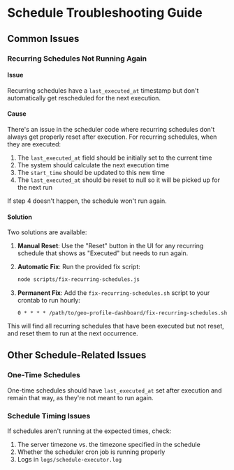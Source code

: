 # Schedule Troubleshooting Guide

## Common Issues

### Recurring Schedules Not Running Again

#### Issue
Recurring schedules have a `last_executed_at` timestamp but don't automatically get rescheduled for the next execution.

#### Cause
There's an issue in the scheduler code where recurring schedules don't always get properly reset after execution. 
For recurring schedules, when they are executed:
1. The `last_executed_at` field should be initially set to the current time
2. The system should calculate the next execution time
3. The `start_time` should be updated to this new time
4. The `last_executed_at` should be reset to null so it will be picked up for the next run

If step 4 doesn't happen, the schedule won't run again.

#### Solution
Two solutions are available:

1. **Manual Reset**: Use the "Reset" button in the UI for any recurring schedule that shows as "Executed" but needs to run again.

2. **Automatic Fix**: Run the provided fix script:
   ```bash
   node scripts/fix-recurring-schedules.js
   ```

3. **Permanent Fix**: Add the `fix-recurring-schedules.sh` script to your crontab to run hourly:
   ```
   0 * * * * /path/to/geo-profile-dashboard/fix-recurring-schedules.sh
   ```

This will find all recurring schedules that have been executed but not reset, and reset them to run at the next occurrence.

## Other Schedule-Related Issues

### One-Time Schedules

One-time schedules should have `last_executed_at` set after execution and remain that way, as they're not meant to run again.

### Schedule Timing Issues

If schedules aren't running at the expected times, check:
1. The server timezone vs. the timezone specified in the schedule
2. Whether the scheduler cron job is running properly
3. Logs in `logs/schedule-executor.log`
